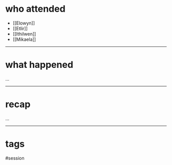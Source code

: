 # who attended

- [[Elowyn]]
- [[Etlir]]
- [[Ithilwen]]
- [[Mikaela]]

---
# what happened

...

---
# recap

...

---
# tags

#session